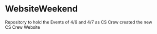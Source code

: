 WebsiteWeekend
==============

Repository to hold the Events of 4/6 and 4/7 as CS Crew created the new CS Crew Website